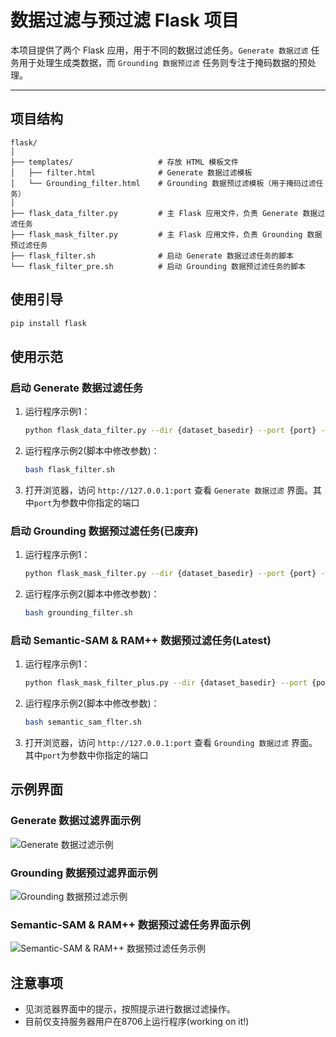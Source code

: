 
# 数据过滤与预过滤 Flask 项目

本项目提供了两个 Flask 应用，用于不同的数据过滤任务。`Generate 数据过滤` 任务用于处理生成类数据，而 `Grounding 数据预过滤` 任务则专注于掩码数据的预处理。

---

## 项目结构

```plaintext
flask/
│
├── templates/                   # 存放 HTML 模板文件
│   ├── filter.html              # Generate 数据过滤模板
│   └── Grounding_filter.html    # Grounding 数据预过滤模板（用于掩码过滤任务）
│
├── flask_data_filter.py         # 主 Flask 应用文件，负责 Generate 数据过滤任务
├── flask_mask_filter.py         # 主 Flask 应用文件，负责 Grounding 数据预过滤任务
├── flask_filter.sh              # 启动 Generate 数据过滤任务的脚本
└── flask_filter_pre.sh          # 启动 Grounding 数据预过滤任务的脚本
```

## 使用引导

   ```bash
   pip install flask
   ```

## 使用示范

### 启动 Generate 数据过滤任务

1. 运行程序示例1：
     ```bash
   python flask_data_filter.py --dir {dataset_basedir} --port {port} --subset_id {subset_id}
   ```
2. 运行程序示例2(脚本中修改参数)：
   ```bash
   bash flask_filter.sh
   ```

2. 打开浏览器，访问 `http://127.0.0.1:port` 查看 `Generate 数据过滤` 界面。其中`port`为参数中你指定的端口

### 启动 Grounding 数据预过滤任务(已废弃)

1. 运行程序示例1：
     ```bash
   python flask_mask_filter.py --dir {dataset_basedir} --port {port} --subset_id {subset_id}
   ```
2. 运行程序示例2(脚本中修改参数)：
   ```bash
   bash grounding_filter.sh
   ```

### 启动 Semantic-SAM & RAM++ 数据预过滤任务(Latest)

1. 运行程序示例1：
     ```bash
   python flask_mask_filter_plus.py --dir {dataset_basedir} --port {port} --subset_id {subset_id}
   ```
2. 运行程序示例2(脚本中修改参数)：
   ```bash
   bash semantic_sam_flter.sh
2. 打开浏览器，访问 `http://127.0.0.1:port` 查看 `Grounding 数据过滤` 界面。其中`port`为参数中你指定的端口

## 示例界面

### Generate 数据过滤界面示例
![Generate 数据过滤示例](assets/generate.png)

### Grounding 数据预过滤界面示例
![Grounding 数据预过滤示例](assets/Grounding.png)

### Semantic-SAM & RAM++ 数据预过滤任务界面示例
![Semantic-SAM & RAM++ 数据预过滤任务示例](assets/ssm_ram_plus.png)
## 注意事项

- 见浏览器界面中的提示，按照提示进行数据过滤操作。
- 目前仅支持服务器用户在8706上运行程序(working on it!)

  

